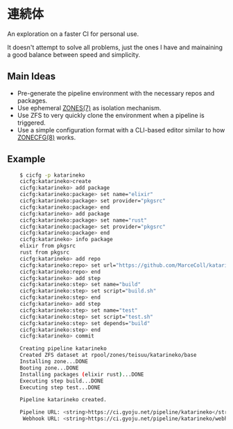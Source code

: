# 連続体

An exploration on a faster CI for personal use.

It doesn't attempt to solve all problems, just the ones I have and
mainaining a good balance between speed and simplicity.

## Main Ideas

* Pre-generate the pipeline environment with the necessary repos and packages.
* Use ephemeral [ZONES(7)](https://system-illumination.org/man/zones.7.html) as isolation mechanism.
* Use ZFS to very quickly clone the environment when a pipeline is triggered.
* Use a simple configuration format with a CLI-based editor similar to how [ZONECFG(8)](https://system-illumination.org/man/zonecfg.8.html) works.

## Example

```sh
    $ cicfg -p katarineko
    cicfg:katarineko>create
    cicfg:katarineko> add package
    cicfg:katarineko:package> set name="elixir"
    cicfg:katarineko:package> set provider="pkgsrc"
    cicfg:katarineko:package> end
    cicfg:katarineko> add package
    cicfg:katarineko:package> set name="rust"
    cicfg:katarineko:package> set provider="pkgsrc"
    cicfg:katarineko:package> end
    cicfg:katarineko> info package
    elixir from pkgsrc
    rust from pkgsrc
    cicfg:katarineko> add repo
    cicfg:katarineko:repo> set url="https://github.com/MarceColl/katarineko"
    cicfg:katarineko:repo> end
    cicfg:katarineko> add step
    cicfg:katarineko:step> set name="build"
    cicfg:katarineko:step> set script="build.sh"
    cicfg:katarineko:step> end
    cicfg:katarineko> add step
    cicfg:katarineko:step> set name="test"
    cicfg:katarineko:step> set script="test.sh"
    cicfg:katarineko:step> set depends="build"
    cicfg:katarineko:step> end
    cicfg:katarineko> commit

    Creating pipeline katarineko
    Created ZFS dataset at rpool/zones/teisuu/katarineko/base
    Installing zone...DONE
    Booting zone...DONE
    Installing packages (elixir rust)...DONE
    Executing step build...DONE
    Executing step test...DONE

    Pipeline katarineko created.

    Pipeline URL: <string>https://ci.gyoju.net/pipeline/katarineko</string>
     Webhook URL: <string>https://ci.gyoju.net/pipeline/katarineko/webhook</string>

```
